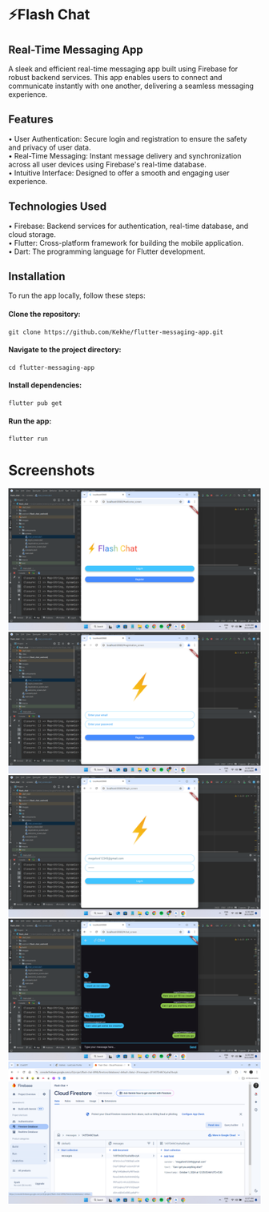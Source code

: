 # ⚡Flash Chat  
## **Real-Time Messaging App**  
A sleek and efficient real-time messaging app built using Firebase for robust backend services. This app enables users to connect and communicate instantly with one another, delivering a seamless messaging experience.

## **Features**  
• User Authentication: Secure login and registration to ensure the safety and privacy of user data.  
• Real-Time Messaging: Instant message delivery and synchronization across all user devices using Firebase's real-time database.  
• Intuitive Interface: Designed to offer a smooth and engaging user experience.  

## **Technologies Used**  
• Firebase: Backend services for authentication, real-time database, and cloud storage.  
• Flutter: Cross-platform framework for building the mobile application.  
• Dart: The programming language for Flutter development.  
 
## Installation  
To run the app locally, follow these steps:  

#### Clone the repository:  
    git clone https://github.com/Kekhe/flutter-messaging-app.git  
    
#### Navigate to the project directory:  
    cd flutter-messaging-app  
    
#### Install dependencies:  
    flutter pub get  
    
#### Run the app:  
    flutter run  

# Screenshots
![Project Screenshot](main_screen.png)
![Project Screenshot](register.png)
![Project Screenshot](login.png)
![Project Screenshot](chat_screen.png)
![Project Screenshot](firestore.png)

